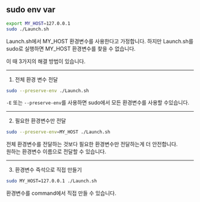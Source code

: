 ## sudo env var

```bash
export MY_HOST=127.0.0.1
sudo ./Launch.sh
```
Launch.sh에서 MY_HOST 환경변수를 사용한다고 가정합니다.
하지만 Launch.sh를 sudo로 실행하면 MY_HOST 환경변수를 찾을 수 없습니다.

이 때 3가지의 해결 방법이 있습니다.

---- 

1. 전체 환경 변수 전달

```bash 
sudo --preserve-env ./Launch.sh
```

`-E` 또는 `--preserve-env`를 사용하면 sudo에서 모든 환경변수를 사용할 수있습니다.  

----

2. 필요한 환경변수만 전달

```bash
sudo --preserve-env=MY_HOST ./Launch.sh 
```

전체 환경변수를 전달하는 것보다 필요한 환경변수만 전달하는게 더 안전합니다.  
원하는 환경변수 이름으로 전달할 수 있습니다.  


----

3. 환경변수 즉석으로 직접 만들기

```bash
sudo MY_HOST=127.0.0.1 ./Launch.sh 
```

환경변수를 command에서 직접 만들 수 있습니다.

